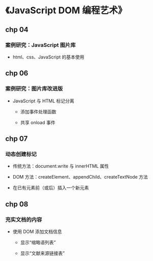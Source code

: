 # 《JavaScript DOM 编程艺术》

## chp 04

### 案例研究：JavaScript 图片库

- html、css、JavaScript 的基本使用

## chp 06

### 案例研究：图片库改进版

- JavaScript 与 HTML 标记分离

  - 添加事件处理函数
  
  - 共享 onload 事件

## chp 07

### 动态创建标记

- 传统方法：document.write 与 innerHTML 属性

- DOM 方法：createElement、appendChild、createTextNode 方法

- 在已有元素前（或后）插入一个新元素

## chp 08

### 充实文档的内容

- 使用 DOM 添加文档信息

  - 显示“缩略语列表”
  
  - 显示“文献来源链接表”

